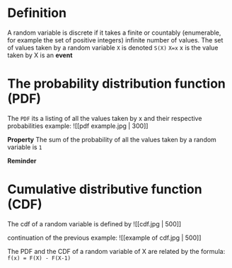 # Definition
A random variable is discrete if it takes a finite or countably (enumerable, for example the set of positive integers) infinite number of values.
The set of values taken by a random variable `X` is denoted `S(X)`
`X=x` x is the value taken by X is an **event**

# The probability distribution function (PDF)
The `PDF` its a listing of all the values taken by x and their respective probabilities
example:
![[pdf example.jpg | 300]]

**Property**
The sum of the probability of all the values taken by a random variable is `1`

**Reminder**

# Cumulative distributive function (CDF)
The cdf of a random variable is defined by
![[cdf.jpg | 500]]

continuation of the previous example:
![[example of cdf.jpg | 500]]

The PDF and the CDF of a random variable of X are related by the formula:
`f(x) = F(X) - F(X-1)`